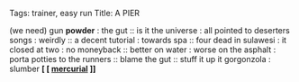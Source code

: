 Tags: trainer, easy run
Title: A PIER
  
(we need) gun **powder** : the gut :: is it the universe : all pointed to deserters songs : weirdly :: a decent tutorial : towards spa :: four dead in sulawesi : it closed at two : no moneyback :: better on water : worse on the asphalt : porta potties to the runners :: blame the gut :: stuff it up it gorgonzola : slumber
**[ [ [mercurial](https://en.wikipedia.org/wiki/Deserter%27s_Songs) ]]**